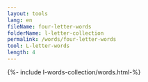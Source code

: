 ```yaml
---
layout: tools
lang: en
fileName: four-letter-words
folderName: l-letter-collection
permalink: /words/four-letter-words
tool: L-letter-words
length: 4
---
```

  
{%- include l-words-collection/words.html-%}
